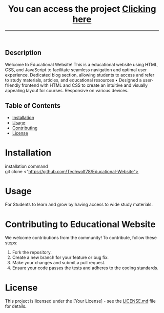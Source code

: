 <h1 align="center">You can access the project <a href="https://brighty-nerd.vercel.app/" target="_blank">Clicking here</a></h1>


---

</br>


## Description

Welcome to Educational Website! This is a educational website using HTML, CSS, and JavaScript to facilitate seamless navigation and optimal user experience. Dedicated blog section, allowing students to access and refer to study materials, articles, and educational resources •	Designed a user-friendly frontend with HTML and CSS to create an intuitive and visually appealing layout for courses. Responsive on various devices.

## Table of Contents

- [Installation](#installation)
- [Usage](#usage)
- [Contributing](#contributing)
- [License](#license)

# Installation 
installation command
<br/>  git clone <"https://github.com/Techwolf78/Educational-Website">

# Usage
For Students to learn and grow by having access to wide study materials. 

# Contributing to Educational Website

We welcome contributions from the community! To contribute, follow these steps:

1. Fork the repository.
2. Create a new branch for your feature or bug fix.
3. Make your changes and submit a pull request.
4. Ensure your code passes the tests and adheres to the coding standards.

# License
This project is licensed under the [Your License] - see the [LICENSE.md](LICENSE.md) file for details.

